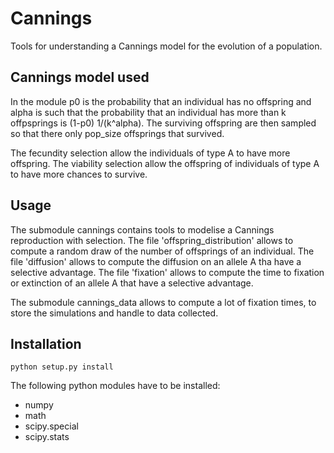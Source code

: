 # Cannings

Tools for understanding a Cannings model for the evolution of a population.

## Cannings model used

In the module p0 is the probability that an individual has no offspring and alpha is such that the probability that an individual has more than k offpsprings is (1-p0) 1/(k^alpha).
The surviving offspring are then sampled so that there only pop_size offsprings that survived.

The fecundity selection allow the individuals of type A to have more offspring.
The viability selection allow the offspring of individuals of type A to have more chances to survive.

## Usage

The submodule cannings contains tools to modelise a Cannings reproduction with selection.
The file 'offspring_distribution' allows to compute a random draw of the number of offsprings of an individual.
The file 'diffusion' allows to compute the diffusion on an allele A tha have a selective advantage.
The file 'fixation' allows to compute the time to fixation or extinction of an allele A that have a selective advantage.

The submodule cannings_data allows to compute a lot of fixation times, to store the simulations and handle to data collected.

## Installation

`python setup.py install`

The following python modules have to be installed:
- numpy
- math
- scipy.special
- scipy.stats
